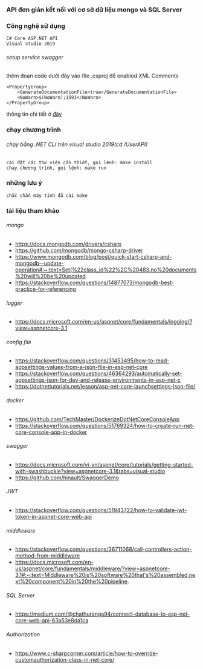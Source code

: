### API đơn giản kết nối với cơ sở dữ liệu mongo và SQL Server
### Công nghệ sử dụng
    C# Core ASP.NET API
    Visual studio 2019
    

###### setup service swagger
thêm đoạn code dưới đây vào file <project>.csproj để enabled XML Comments

    <PropertyGroup>
        <GenerateDocumentationFile>true</GenerateDocumentationFile>
        <NoWarn>$(NoWarn);1591</NoWarn>
    </PropertyGroup>
thông tin chi tiết ở [đây](https://docs.microsoft.com/en-us/aspnet/core/tutorials/getting-started-with-swashbuckle?view=aspnetcore-3.1&tabs=visual-studio)
    
### chạy chương trình
###### chạy bằng .NET CLI trên visual studio 2019(cd /UserAPI)
    cài đặt các thư viện cần thiết, gọi lệnh: make install
    chạy chương trình, gọi lệnh: make run

### những lưu ý
    chắc chắn máy tính đã cài make

### tài liệu tham khảo
###### mongo
- https://docs.mongodb.com/drivers/csharp
- https://github.com/mongodb/mongo-csharp-driver
- https://www.mongodb.com/blog/post/quick-start-csharp-and-mongodb--update-operation#:~:text=Set(%22class_id%22%2C%20483,no%20documents%20will%20be%20updated.
- https://stackoverflow.com/questions/14877073/mongodb-best-practice-for-referencing
###### logger
- https://docs.microsoft.com/en-us/aspnet/core/fundamentals/logging/?view=aspnetcore-3.1
###### config file
- https://stackoverflow.com/questions/31453495/how-to-read-appsettings-values-from-a-json-file-in-asp-net-core
- https://stackoverflow.com/questions/46364293/automatically-set-appsettings-json-for-dev-and-release-environments-in-asp-net-c
- https://dotnettutorials.net/lesson/asp-net-core-launchsettings-json-file/
###### docker
- https://github.com/TechMaster/DockerizeDotNetCoreConsoleApp
- https://stackoverflow.com/questions/51769324/how-to-create-run-net-core-console-app-in-docker
###### swagger
- https://docs.microsoft.com/vi-vn/aspnet/core/tutorials/getting-started-with-swashbuckle?view=aspnetcore-3.1&tabs=visual-studio
- https://github.com/hinault/SwaggerDemo
###### JWT
- https://stackoverflow.com/questions/51943722/how-to-validate-jwt-token-in-aspnet-core-web-api
###### middleware
- https://stackoverflow.com/questions/36711068/call-controllers-action-method-from-middleware
- https://docs.microsoft.com/en-us/aspnet/core/fundamentals/middleware/?view=aspnetcore-3.1#:~:text=Middleware%20is%20software%20that's%20assembled,next%20component%20in%20the%20pipeline.
###### SQL Server
- https://medium.com/@chathuranga94/connect-database-to-asp-net-core-web-api-63a53e8da1ca
###### Authorization
- https://www.c-sharpcorner.com/article/how-to-override-customauthorization-class-in-net-core/
